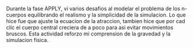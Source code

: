 Durante la fase APPLY, vi varios desafios al modelar el problema de los n-cuerpos equilibrando el realismo y la simplicidad de la simulacion. Lo que hice fue que ajuste la ecuacion de la atraccion, tambien hice que por cad clic el cuerpo central creciera de a poco para asi evitar movimientos bruscos.
Esta actividad reforzo mi comprension de la gravedad y la simulacion fisica.
